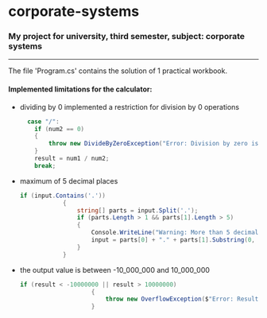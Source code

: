 # corporate-systems
### My project for university, third semester, subject: corporate systems
---
The file 'Program.cs' contains the solution of 1 practical workbook.  

#### Implemented limitations for the calculator:
- dividing by 0
  implemented a restriction for division by 0 operations
  ```csharp
    case "/":
      if (num2 == 0)
      {
          throw new DivideByZeroException("Error: Division by zero is not allowed!");
      }
      result = num1 / num2;
      break;
  ```

- maximum of 5 decimal places
    ```csharp
    if (input.Contains('.'))
                {
                    string[] parts = input.Split('.');
                    if (parts.Length > 1 && parts[1].Length > 5)
                    {
                        Console.WriteLine("Warning: More than 5 decimal places detected. Truncating to 5 decimal places.");
                        input = parts[0] + "." + parts[1].Substring(0, 5);
                    }
                }
    ```

- the output value is between -10_000_000 and 10_000_000
    ```csharp
    if (result < -10000000 || result > 10000000)
                        {
                            throw new OverflowException($"Error: Result {result} is out of range (-10,000,000 to 10,000,000)!");
                        }
    ```
